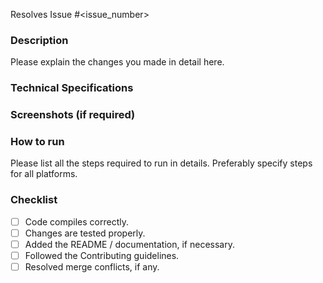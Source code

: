 Resolves Issue #<issue_number>

### Description
Please explain the changes you made in detail here.

### Technical Specifications

### Screenshots (if required)

### How to run
Please list all the steps required to run in details. Preferably specify steps for all platforms.

### Checklist
- [ ] Code compiles correctly.
- [ ] Changes are tested properly.
- [ ] Added the README / documentation, if necessary.
- [ ] Followed the Contributing guidelines.
- [ ] Resolved merge conflicts, if any.

<!-- Delete all the unnecessary / inapplicable text from the template -->

